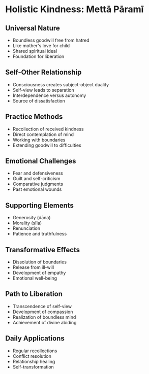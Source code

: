 # Holistic Kindness: Mettā Pāramī

## Universal Nature
- Boundless goodwill free from hatred
- Like mother's love for child
- Shared spiritual ideal
- Foundation for liberation

## Self-Other Relationship
- Consciousness creates subject-object duality
- Self-view leads to separation
- Interdependence versus autonomy
- Source of dissatisfaction

## Practice Methods
- Recollection of received kindness
- Direct contemplation of mind
- Working with boundaries
- Extending goodwill to difficulties

## Emotional Challenges
- Fear and defensiveness
- Guilt and self-criticism
- Comparative judgments
- Past emotional wounds

## Supporting Elements
- Generosity (dāna)
- Morality (sīla)
- Renunciation
- Patience and truthfulness

## Transformative Effects
- Dissolution of boundaries
- Release from ill-will
- Development of empathy
- Emotional well-being

## Path to Liberation
- Transcendence of self-view
- Development of compassion
- Realization of boundless mind
- Achievement of divine abiding

## Daily Applications
- Regular recollections
- Conflict resolution
- Relationship healing
- Self-transformation
